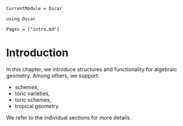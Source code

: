 ```@meta
CurrentModule = Oscar
```

```@setup oscar
using Oscar
```

```@contents
Pages = ["intro.md"]
```

# Introduction

In this chapter, we introduce structures and functionality for algebraic geometry. Among others, we support:
* schemes,
* toric varieties,
* toric schemes,
* tropical geometry.

We refer to the individual sections for more details.
